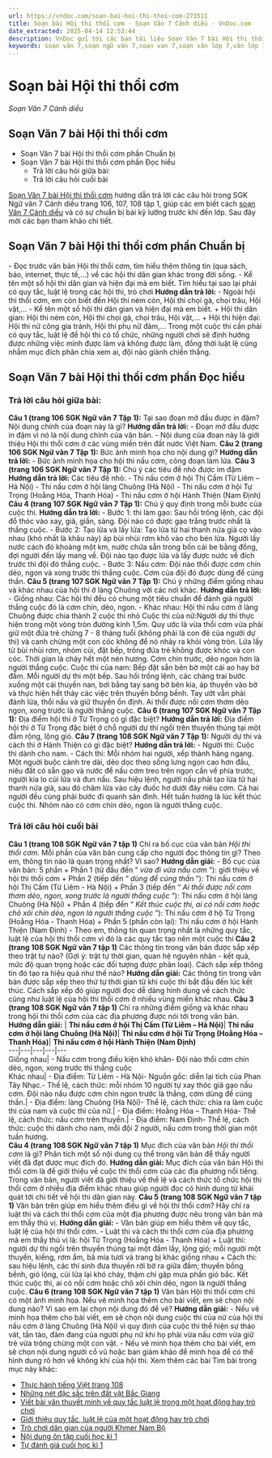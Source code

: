 ```yaml
---
url: https://vndoc.com/soan-bai-hoi-thi-thoi-com-273511
title: Soạn bài Hội thi thổi cơm - Soạn Văn 7 Cánh diều - VnDoc.com
date_extracted: 2025-04-14 12:53:44
description: VnDoc gửi tới các bạn tài liệu Soạn Văn 7 bài Hội thi thổi cơm sách Cánh diều bao gồm đáp án chi tiết cho các câu hỏi trong SGK Ngữ văn 7 trang 106, 107, 108 sách Cánh diều. Mời các bạn tham khảo.
keywords: soạn văn 7,soạn ngữ văn 7,soan van 7,soạn văn lớp 7,văn lớp 7,ngữ văn lớp 7,giải văn 7,soạn văn 7 tập 1,soạn văn lớp 7 tập 1,Soạn bài Hội thi thổi cơm,soạn văn 7 cánh diều,bài Hội thi thổi cơm,soạn bài Hội thi thổi cơm Cánh diều,soạn bài lớp 7,Soạn Văn 7 Hội thi thổi cơm,Soạn Văn lớp 7 Hội thi thổi cơm,soạn văn 7 bài Hội thi thổi cơm,soạn bài hội thi thổi cơm lớp 7,soạn văn hội thi thổi cơm
---
```


# Soạn bài Hội thi thổi cơm
 _Soạn Văn 7 Cánh diều_
## Soạn Văn 7 bài Hội thi thổi cơm
  * Soạn Văn 7 bài Hội thi thổi cơm phần Chuẩn bị
  * Soạn Văn 7 bài Hội thi thổi cơm phần Đọc hiểu
    * Trả lời câu hỏi giữa bài:
    * Trả lời câu hỏi cuối bài

[Soạn Văn 7 bài Hội thi thổi cơm](<https://vndoc.com/soan-bai-hoi-thi-thoi-com-273511>) hướng dẫn trả lời các câu hỏi trong SGK Ngữ văn 7 Cánh diều trang 106, 107, 108 tập 1, giúp các em biết cách [soạn Văn 7 Cánh diều](<https://vndoc.com/ngu-van-7-tap-1-cd>) và có sự chuẩn bị bài kỹ lưỡng trước khi đến lớp. Sau đây mời các bạn tham khảo chi tiết.
## Soạn Văn 7 bài Hội thi thổi cơm phần Chuẩn bị
\- Đọc trước văn bản Hội thi thổi cơm, tìm hiểu thêm thông tin \(qua  sách, báo, internet, thực tế,…\) về các hội thi dân gian khác trong đời sống.
\- Kể tên một số hội thi dân gian và hiện đại mà em biết. Tìm hiểu tại sao lại phải có quy tắc, luật lệ trong các hội thi, trò chơi
**Hướng dẫn trả lời:**
\- Ngoài hội thi thổi cơm, em còn biết đến Hội thi ném còn, Hội thi chọi gà, chọi trâu, Hội vật,…
\- Kể tên một số hội thi dân gian và hiện đại mà em biết.
\+ Hội thi dân gian: Hội thi ném còn, Hội thi chọi gà, chọi trâu, Hội vật,…
\+ Hội thi hiện đại: Hội thi nữ công gia tránh, Hội thi phụ nữ đảm,…
Trong một cuộc thi cần phải có quy tắc, luật lệ để hội thi có tổ chức, những người chơi sẽ định hướng được những việc mình được làm và không được làm, đồng thời luật lệ cũng nhằm mục đích phân chia xem ai, đội nào giành chiến thắng.
## Soạn Văn 7 bài Hội thi thổi cơm phần Đọc hiểu
### Trả lời câu hỏi giữa bài:
**Câu 1 \(trang 106 SGK Ngữ văn 7 Tập 1\):**
Tại sao đoạn mở đầu được in đậm? Nội dung chính của đoạn này là gì?
**Hướng dẫn trả lời:**
\- Đoạn mở đầu được in đậm vì nó là nội dung chính của văn bản.
\- Nội dung của đoạn này là giới thiệu Hội thi thổi cơm ở các vùng miền trên đất nước Việt Nam.
**Câu 2 \(trang 106 SGK Ngữ văn 7 Tập 1\):**
Bức ảnh minh họa cho nội dung gì?
**Hướng dẫn trả lời:**
\- Bức ảnh minh họa cho hội thi nấu cơm, công đoạn làm lửa.
**Câu 3 \(trang 106 SGK Ngữ văn 7 Tập 1\):**
Chú ý các tiêu đề nhỏ được im đậm
**Hướng dẫn trả lời:**
Các tiêu đề nhỏ:
\- Thi nấu cơm ở hội Thị Cấm \(Từ Liêm – Hà Nội\)
\- Thi nấu cơm ở hội làng Chuông \(Hà Nội\)
\- Thi nấu cơm ở hội Tự Trọng \(Hoằng Hóa, Thanh Hóa\)
\- Thi nấu cơm ở hội Hành Thiện \(Nam Định\)
**Câu 4 \(trang 107 SGK Ngữ văn 7 Tập 1\):**
Chú ý quy định trong mỗi bước của cuộc thi.
**Hướng dẫn trả lời:**
\- Bước 1: thi làm gạo: Sau hồi trông lệnh, các đội đổ thóc vào xay, giã, giần, sàng. Đội nào có được gạo trắng trước nhất là thắng cuộc.
\- Bước 2: Tạo lửa và lấy lửa: Tạo lửa từ hai thanh nứa già cọ vào nhau \(khó nhất là khâu này\) áp bùi nhùi rơm khô vào cho bén lửa. Người lấy nước cách đó khoảng một km, nước chứa sẵn trong bốn cái be bằng đồng, đợi người đến lấy mang về. Đội nào tạo được lửa và lấy được nước về đích trước thì đội đó thắng cuộc.
\- Bước 3: Nấu cơm: Đội nào thổi được cơm chín dẻo, ngon và xong trước thì thắng cuộc. Cơm của đội đó được dùng để cúng thần.
**Câu 5 \(trang 107 SGK Ngữ văn 7 Tập 1\):**
Chú ý những điểm giống nhau và khác nhau của hội thi ở làng Chuông với các nơi khác.
**Hướng dẫn trả lời:**
\- Giống nhau: Các hội thi đều có chung một tiêu chuẩn để đánh giá người thắng cuộc đó là cơm chín, dẻo, ngon.
\- Khác nhau: Hội thi nấu cơm ở làng Chuông được chia thành 2 cuộc thi nhỏ
Cuộc thi của nữ:Người dự thi thực hiện trong một vòng tròn đường kính 1,5m. Quy ước là vừa thổi cơm vừa phải giữ một đứa trẻ chừng 7 - 8 tháng tuổi \(không phải là con đẻ của người dự thi\) và canh chừng một con cóc không để nó nhảy ra khỏi vòng tròn. Lửa lấy từ bùi nhùi rơm, nhóm củi, đặt bếp, trông đứa trẻ không được khóc và con cóc. Thời gian là cháy hết một nén hương. Cơm chín trước, dẻo ngon hơn là người thắng cuộc.
Cuộc thi của nam: Bếp đặt sẵn bên bờ một cái ao hay bờ đầm. Mỗi người dự thi một bếp. Sau hồi trống lệnh, các chàng trai bước xuống một cái thuyền nan, bơi bằng tay sang bờ bên kia, áp thuyền vào bờ và thực hiện hết thảy các việc trên thuyền bồng bềnh. Tay ướt vẫn phải đánh lửa, thổi nấu và giữ thuyền ổn định. Ai thổi được nồi cơm thơm dẻo ngon, xong trước là người thắng cuộc.
**Câu 6 \(trang 107 SGK Ngữ văn 7 Tập 1\):**
Địa điểm hội thi ở Từ Trọng có gì đặc biệt?
**Hướng dẫn trả lời:**
Địa điểm hội thi ở Từ Trọng đặc biệt ở chỗ người dự thi ngồi trên thuyền thúng tại một đầm rộng, lộng gió.
**Câu 7 \(trang 108 SGK Ngữ văn 7 Tập 1\):**
Người dự thi và cách thi ở Hành Thiện có gì đặc biệt?
**Hướng dẫn trả lời:**
\- Người thi: Cuộc thi dành cho nam.
\- Cách thi: Mỗi nhóm hai người, xếp thành hàng ngang. Một nguời buộc cành tre dài, dẻo dọc theo sống lưng ngọn cao hơn đầu, niêu đất có sẵn gạo và nước để nấu cơm treo trên ngọn cần về phía trước, người kia lo củi lửa và đun nấu. Sau hiệu lệnh, người nấu phải tạo lửa từ hai thanh nứa già, sau đó châm lửa vào cây đuốc hơ dưới đáy niêu cơm. Cả hai người đều cùng phải bước đi quanh sân đình. Hết tuần hương là lúc kết thúc cuộc thi. Nhóm nào có cơm chín dẻo, ngon là người thắng cuộc.
### **Trả lời câu hỏi cuối bài**
**Câu 1 \(trang 108 SGK Ngữ văn 7 tập 1\)**
Chỉ ra bố cục của văn bản _Hội thi thổi cơm_. Mỗi phần của văn bản cung cấp cho người đọc thông tin gì? Theo em, thông tin nào là quan trọng nhất? Vì sao?
**Hướng dẫn giải:**
\- Bố cục của văn bản: 5 phần
\+ Phần 1 \(từ đầu đến “ _vừa đi vừa nấu cơm_ ”\): giới thiệu về hội thi thổi cơm
\+ Phần 2 \(tiếp dến “ _dùng để cúng thần_ ”\): Thi nấu cơm ở hội Thị Cấm \(Từ Liêm - Hà Nội\)
\+ Phần 3 \(tiếp đến “ _Ai thổi được nồi cơm thơm dẻo, ngon, xong trước là người thắng cuộc_ ”\): Thi nấu cơm ở hội làng Chuông \(Hà Nội\)
\+ Phần 4 \(tiếp đến “ _Kết thúc cuộc thi, ai có nồi cơm hoặc chõ xôi chín dẻo, ngon là người thắng cuộc_ ”\): Thi nấu cơm ở hộ Từ Trọng \(Hoằng Hóa - Thanh Hóa\)
\+ Phần 5 \(phần còn lại\): Thi nấu cơm ở hội Hành Thiện \(Nam Định\)
\- Theo em, thông tin quan trọng nhất là những quy tắc, luật lệ của hội thi thổi cơm vì đó là các quy tắc tạo nên một cuộc thi
**Câu 2 \(trang 108 SGK Ngữ văn 7 tập 1\)**
Các thông tin trong văn bản được sắp xếp theo trật tự nào? \(Gợi ý: trật tự thời gian, quan hệ nguyên nhân - kết quả, mức độ quan trọng hoặc các đối tượng được phân loại\). Cách sắp xếp thông tin đó tạo ra hiệu quả như thế nào?
**Hướng dẫn giải:**
Các thông tin trong văn bản được sắp xếp theo thứ tự thời gian từ khi cuộc thi bắt đầu đến lúc kết thúc. Cách sắp xếp đó giúp người đọc dễ dàng hình dung về cách thức cũng như luật lệ của hội thi thổi cơm ở nhiều vùng miền khác nhau.
**Câu 3 \(trang 108 SGK Ngữ văn 7 tập 1\)**
Chỉ ra những điểm giống và khác nhau trong hội thi thổi cơm của các địa phương được nói tới trong văn bản.
**Hướng dẫn giải:**
| **Thi nấu cơm ở hội Thị Cấm \(Từ Liêm – Hà Nội\)**| **Thi nấu cơm ở hội làng Chuông \(Hà Nội\)**| **Thi nấu cơm ở hội Từ Trọng \(Hoằng Hóa – Thanh Hóa\)**| **Thi nấu cơm ở hội Hành Thiện \(Nam Định\)**  
---|---|---|---|---  
Giống nhau| \- Nấu cơm trong điều kiện khó khăn\- Đội nào thổi cơm chín dẻo, ngon, xong trước thì thắng cuộc  
Khác nhau| \- Địa điểm: Từ Liêm - Hà Nội\- Nguồn gốc: diễn lại tích của Phan Tây Nhạc.\- Thể lệ, cách thức: mỗi nhóm 10 người tự xay thóc giã gạo nấu cơm. Đội nào nấu được cơm chín ngon trước là thắng, cơm dùng để cúng thần.| \- Địa điểm: làng Chuông \(Hà Nội\)\- Thể lệ, cách thức: chia ra làm cuộc thi của nam và cuộc thi của nữ.| \- Địa điểm: Hoằng Hóa – Thanh Hóa\- Thể lệ, cách thức: nấu cơm trên thuyền.| \- Địa điểm: Nam Định\- Thể lệ, cách thức: cuộc thi dành cho nam, mỗi đội 2 người, nấu cơm trong thời gian một tuần hương.  
**Câu 4 \(trang 108 SGK Ngữ văn 7 tập 1\)**
Mục đích của văn bản _Hội thi thổi cơm_ là gì? Phân tích một số nội dung cụ thể trong văn bản để thấy người viết đã đạt được mục đích đó.
**Hướng dẫn giải:**
Mục đích của văn bản Hội thi thổi cơm là để giới thiệu về cuộc thi thổi cơm của các địa phương nổi tiếng.
Trong văn bản, người viết đã giới thiệu về thể lệ và cách thức tổ chức hội thi thổi cơm ở nhiều địa điểm khác nhau giúp người đọc có hình dung từ khái quát tới chi tiết về hội thi dân gian này.
**Câu 5 \(trang 108 SGK Ngữ văn 7 tập 1\)**
Văn bản trên giúp em hiểu thêm điều gì về hội thi thổi cơm? Hãy chỉ ra luật thi và cách thi thổi cơm của một địa phương được nêu trong văn bản mà em thấy thú vị.
**Hướng dẫn giải:**
\- Văn bản giúp em hiểu thêm về quy tắc, luật lệ của hội thi thổi cơm.
\- Luật thi và cách thi thổi cơm của địa phương mà em thấy thú vị là: hội Từ Trọng \(Hoằng Hóa - Thanh Hóa\)
\+ Luật thi: người dự thi ngồi trên thuyền thúng tại một đầm lầy, lộng gió; mỗi người một thuyền, kiềng, rơm ẩm, bã mía tươi và trang bị khác giống nhau
\+ Cách thi: sau hiệu lệnh, các thí sinh đưa thuyền rời bờ ra giữa đầm; thuyền bồng bềnh, gió lộng, củi lửa lại khó cháy, thậm chí gặp mưa phần gió bấc. Kết thúc cuộc thi, ai có nồi cơm hoặc chõ xôi chín dẻo, ngon là người thắng cuộc.
**Câu 6 \(trang 108 SGK Ngữ văn 7 tập 1\)**
Văn bản Hội thi thổi cơm chỉ có một ảnh minh họa. Nếu vẽ minh họa thêm cho bài viết, em sẽ chọn nội dung nào? Vì sao em lại chọn nội dung đó để vẽ?
**Hướng dẫn giải:**
\- Nếu vẽ minh họa thêm cho bài viết, em sẽ chọn nội dung cuộc thi của nữ của hội thi nấu cơm ở làng Chuông \(Hà Nội\) vì quy định của cuộc thi thể hiện sự tháo vát, tần tảo, đảm đang của người phụ nữ khi họ phải vừa nấu cơm vừa giữ trẻ vừa trông chừng một con vật.
\- Nếu vẽ minh họa thêm cho bài viết, em sẽ chọn nội dung người cổ vũ hoặc ban giám khảo để minh họa để có thể hình dung rõ hơn về không khí của hội thi.
Xem thêm các bài Tìm bài trong mục này khác:
  * [Thực hành tiếng Việt trang 108](</soan-bai-thuc-hanh-tieng-viet-trang-108-273517>)
  * [Những nét đặc sắc trên đất vật Bắc Giang](</soan-bai-nhung-net-dac-sac-tren-dat-vat-bac-giang-273566>)
  * [Viết bài văn thuyết minh về quy tắc luật lệ trong một hoạt động hay trò chơi ](</soan-bai-viet-bai-van-thuyet-minh-ve-quy-tac-luat-le-trong-mot-hoat-dong-hay-tro-choi-273570>)
  * [Giới thiệu quy tắc, luật lệ của một hoạt động hay trò chơi](</soan-bai-gioi-thieu-quy-tac-luat-le-cua-mot-hoat-dong-hay-tro-choi-273580>)
  * [Trò chơi dân gian của người Khmer Nam Bộ](</soan-bai-tro-choi-dan-gian-cua-nguoi-khmer-nam-bo-273587>)
  * [Nội dung ôn tập cuối học kì 1](</soan-bai-noi-dung-on-tap-cuoi-hoc-ki-1-273598>)
  * [Tự đánh giá cuối học kì 1](</soan-bai-tu-danh-gia-cuoi-hoc-ki-1-273605>)

